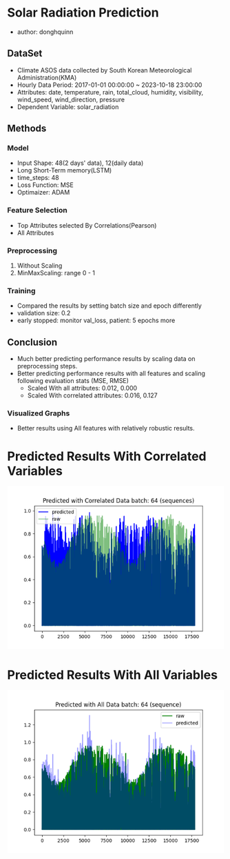 # Solar Radiation Prediction

- author: donghquinn

## DataSet

- Climate ASOS data collected by South Korean Meteorological Administration(KMA)
- Hourly Data Period: 2017-01-01 00:00:00 ~ 2023-10-18 23:00:00
- Attributes: date, temperature, rain, total_cloud, humidity, visibility, wind_speed, wind_direction, pressure
- Dependent Variable: solar_radiation

## Methods

### Model

- Input Shape: 48(2 days' data), 12(daily data)
- Long Short-Term memory(LSTM)
- time_steps: 48
- Loss Function: MSE
- Optimaizer: ADAM

### Feature Selection

- Top Attributes selected By Correlations(Pearson)
- All Attributes

### Preprocessing

1. Without Scaling
2. MinMaxScaling: range 0 - 1

### Training

- Compared the results by setting batch size and epoch differently
- validation size: 0.2
- early stopped: monitor val_loss, patient: 5 epochs more

## Conclusion

- Much better predicting performance results by scaling data on preprocessing steps.
- Better predicting performance results with all features and scaling following evaluation stats (MSE, RMSE)
    - Scaled With all attributes: 0.012, 0.000
    - Scaled With correlated attributes: 0.016, 0.127

### Visualized Graphs

- Better results using All features with relatively robustic results.

<div>
    <h1> Predicted Results With Correlated Variables</h1>
    <img src="./corr_sample.png"/>
</div>

<div>
    <h1> Predicted Results With All Variables</h1>
    <img src="./all_sample.png"/>
</div>
